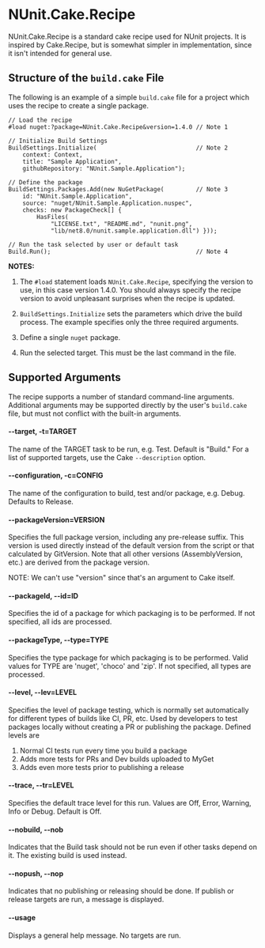 # NUnit.Cake.Recipe

NUnit.Cake.Recipe is a standard cake recipe used for NUnit projects. It is inspired by Cake.Recipe,
but is somewhat simpler in implementation, since it isn't intended for general use.

## Structure of the `build.cake` File

The following is an example of a simple `build.cake` file for a project which uses the recipe
to create a single package.

```
// Load the recipe
#load nuget:?package=NUnit.Cake.Recipe&version=1.4.0 // Note 1

// Initialize Build Settings
BuildSettings.Initialize(                            // Note 2
	context: Context,
	title: "Sample Application",
	githubRepository: "NUnit.Sample.Application");

// Define the package
BuildSettings.Packages.Add(new NuGetPackage(         // Note 3
	id: "NUnit.Sample.Application",
	source: "nuget/NUnit.Sample.Application.nuspec",
	checks: new PackageCheck[] {
		HasFiles(
			"LICENSE.txt", "README.md", "nunit.png",
			"lib/net8.0/nunit.sample.application.dll") }));

// Run the task selected by user or default task
Build.Run();                                         // Note 4
```

**NOTES:**

1. The `#load` statement loads `NUnit.Cake.Recipe`, specifying the version to use, 
   in this case version 1.4.0. You should always specify the recipe 
   version to avoid unpleasant surprises when the recipe is updated.

2. `BuildSettings.Initialize` sets the parameters which drive the build process. The example
   specifies only the three required arguments.

3. Define a single `nuget` package.

4. Run the selected target. This must be the last command in the file.

## Supported Arguments

The recipe supports a number of standard command-line arguments. Additional arguments may be
supported directly by the user's `build.cake` file, but must not conflict with the built-in arguments.

#### --target, -t=TARGET
The name of the TARGET task to be run, e.g. Test. Default is "Build." For a list
of supported targets, use the Cake `--description` option.

#### --configuration, -c=CONFIG
The name of the configuration to build, test and/or package, e.g. Debug.
Defaults to Release.

#### --packageVersion=VERSION
Specifies the full package version, including any pre-release
suffix. This version is used directly instead of the default
version from the script or that calculated by GitVersion.
Note that all other versions (AssemblyVersion, etc.) are
derived from the package version.

NOTE: We can't use "version" since that's an argument to Cake itself.

#### --packageId, --id=ID
Specifies the id of a package for which packaging is to be performed.
If not specified, all ids are processed.

#### --packageType, --type=TYPE
Specifies the type package for which packaging is to be performed.
Valid values for TYPE are 'nuget', 'choco' and 'zip'.
If not specified, all types are processed.

#### --level, --lev=LEVEL
Specifies the level of package testing, which is normally set
automatically for different types of builds like CI, PR, etc.
Used by developers to test packages locally without creating
a PR or publishing the package. Defined levels are
  1. Normal CI tests run every time you build a package
  2. Adds more tests for PRs and Dev builds uploaded to MyGet
  3. Adds even more tests prior to publishing a release

#### --trace, --tr=LEVEL
Specifies the default trace level for this run. Values are Off,
Error, Warning, Info or Debug. Default is Off.

#### --nobuild, --nob
Indicates that the Build task should not be run even if other
tasks depend on it. The existing build is used instead.

#### --nopush, --nop
Indicates that no publishing or releasing should be done. If
publish or release targets are run, a message is displayed.

#### --usage
Displays a general help message. No targets are run.
